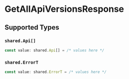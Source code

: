 # GetAllApiVersionsResponse


## Supported Types

### `shared.Api[]`

```typescript
const value: shared.Api[] = /* values here */
```

### `shared.ErrorT`

```typescript
const value: shared.ErrorT = /* values here */
```

